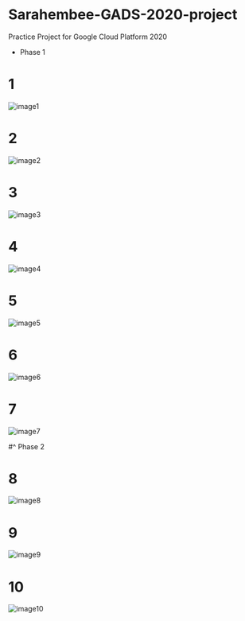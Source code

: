 # Sarahembee-GADS-2020-project
Practice Project for Google Cloud Platform 2020

- Phase 1 
# 1
![image1](https://res.cloudinary.com/sarahembee/image/upload/v1599851061/ABD8C108-46BD-46A5-A6C7-D8F7B72B9690_rl8rhg.png) 

# 2
![image2](https://res.cloudinary.com/sarahembee/image/upload/v1599851081/7A396AF3-2661-46D9-B02C-1C47A5B827AD_zbtwrv.png) 

# 3
![image3](https://res.cloudinary.com/sarahembee/image/upload/v1599851155/47CBEF3A-4E8F-4483-B102-CFF92F26B792_j9lyn0.png) 

# 4 
![image4](https://res.cloudinary.com/sarahembee/image/upload/v1599851169/D68442D1-9425-4D1F-A4BA-09A50E14D7D2_yrvact.png) 

# 5 
![image5](https://res.cloudinary.com/sarahembee/image/upload/v1599851181/CC3B0686-9CE5-48FD-92FD-8576C3EA10B2_symy5p.png)


# 6 
![image6](https://res.cloudinary.com/sarahembee/image/upload/v1599851197/CE46954E-DA15-40CE-8B0A-7C92CD4CFED4_mt2uho.png)



# 7 
![image7](https://res.cloudinary.com/sarahembee/image/upload/v1599851140/EB524391-A83F-4745-AFCE-4BF785DE5185_ozb7lz.png)

#^ Phase 2 
# 8 
![image8](https://res.cloudinary.com/sarahembee/image/upload/v1599866549/4C420404-072E-41F2-951F-A39FF14D535C_mmat3k.png)

# 9 
![image9](https://res.cloudinary.com/sarahembee/image/upload/v1599866562/AFD0A12A-8090-4A8F-A764-8BF58EC5741D_rb2wsx.png)

# 10 
![image10](https://res.cloudinary.com/sarahembee/image/upload/v1599866595/1C6CD7C6-50F7-4EBD-A13A-924941CCAE20_x3zf6t.png)
